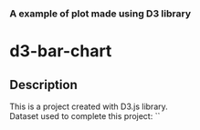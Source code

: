 ### A example of plot made using D3 library

# d3-bar-chart
## Description

This is a project created with D3.js library.  
Dataset used to complete this project: ``
